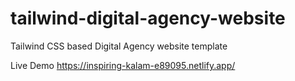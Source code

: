 # tailwind-digital-agency-website
Tailwind CSS based Digital Agency website template

Live Demo
https://inspiring-kalam-e89095.netlify.app/
